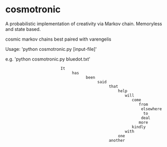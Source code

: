 # cosmotronic

A probabilistic implementation of creativity via Markov chain. Memoryless and state based. 

cosmic markov chains best paired with varengelis

Usage: 'python cosmotronic.py [input-file]'

e.g. 'python cosmotronic.py bluedot.txt'

```
                        It
                             has
                                   been
                                        said
                                             that
                                                 help
                                                    will
                                                       come
                                                          from
                                                           elsewhere
                                                            to
                                                           deal
                                                          more
                                                       kindly
                                                    with
                                                 one
                                             another
```
